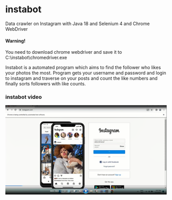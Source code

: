 
# instabot
Data crawler on Instagram with Java 18 and Selenium 4 and Chrome WebDriver

#### Warning!
You need to download chrome webdriver and save it to C:\instabot\chromedriver.exe

Instabot is a automated program which aims to find the follower who likes your photos the most.
Program gets your username and password and login to instagram and traverse on your posts and count the like numbers and finally sorts followers with like counts.


### instabot video

[![Watch the video](https://github.com/abdurrahmanyildiz/instabot/blob/main/instabot.png)](https://github.com/abdurrahmanyildiz/instabot/blob/main/instabot.mp4)
